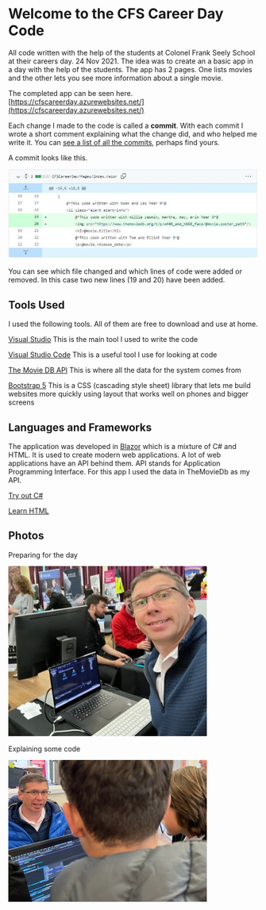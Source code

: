 ﻿# Welcome to the CFS Career Day Code
All code written with the help of the students at Colonel Frank Seely School at their careers day. 24 Nov 2021.
The idea was to create an a basic app in a day with the help of the students. The app has 2 pages. One lists movies and the other lets you see more information about a single movie. 

The completed app can be seen here. 
[https://cfscareerday.azurewebsites.net/](https://cfscareerday.azurewebsites.net/)

Each change I made to the code is called a **commit**. With each commit I wrote a short comment explaining what the change did, and who helped me write it. 
You can [see a list of all the commits](https://github.com/tomstylestailwind/cfscareerday/commits/master), perhaps find yours. 

A commit looks like this.

![An example commit](https://raw.githubusercontent.com/tomstylestailwind/cfscareerday/master/CFSCareerDay/wwwroot/img/ExampleCommit.JPG "Example commit diff")

You can see which file changed and which lines of code were added or removed. In this case two new lines (19 and 20) have been added.

## Tools Used
I used the following tools. All of them are free to download and use at home.

[Visual Studio](https://visualstudio.microsoft.com/vs/community/)
This is the main tool I used to write the code

[Visual Studio Code](https://code.visualstudio.com/)
This is a useful tool I use for looking at code

[The Movie DB API](https://www.themoviedb.org/documentation/api)
This is where all the data for the system comes from 

[Bootstrap 5](https://getbootstrap.com/)
This is a CSS (cascading style sheet) library that lets me build websites more quickly using layout that works well on phones and bigger screens

## Languages and Frameworks

The application was developed in [Blazor](https://dotnet.microsoft.com/apps/aspnet/web-apps/blazor) which is a mixture of C# and HTML. It is used to create modern web applications.
A lot of web applications have an API behind them. API stands for Application Programming Interface. For this app I used the data in TheMovieDb as my API. 

[Try out C#](https://docs.microsoft.com/en-us/learn/paths/csharp-first-steps/)

[Learn HTML](https://www.w3schools.com/html/html_intro.asp)

## Photos

Preparing for the day

![Getting ready for the day.](https://raw.githubusercontent.com/tomstylestailwind/cfscareerday/master/CFSCareerDay/wwwroot/img/Selfie.jpg "Preparing for the day.")

Explaining some code 

![Explaining some code to the students](https://raw.githubusercontent.com/tomstylestailwind/cfscareerday/master/CFSCareerDay/wwwroot/img/Explaining.jpg "Explaining some code.")
